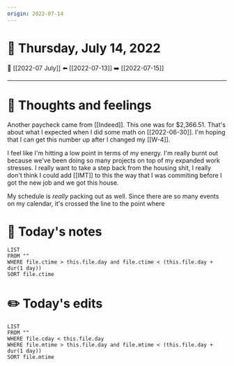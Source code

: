 ```yaml
---
origin: 2022-07-14
---
```

# 📅 Thursday, July 14, 2022
🔀 [[2022-07 July]]
⬅️ [[2022-07-13]]
➡️ [[2022-07-15]]

---
# 💭 Thoughts and feelings
Another paycheck came from [[Indeed]]. This one was for $2,366.51. That's about what I expected when I did some math on [[2022-06-30]]. I'm hoping that I can get this number up after I changed my [[W-4]]. 

I feel like I'm hitting a low point in terms of my energy. I'm really burnt out because we've been doing so many projects on top of my expanded work stresses. I really want to take a step back from the housing shit, I really don't think I could add [[IMT]] to this the way that I was commiting before I got the new job and we got this house. 

My schedule is *really* packing out as well. Since there are so many events on my calendar, it's crossed the line to the point where 

# 📝 Today's notes
```dataview
LIST 
FROM ""
WHERE file.ctime > this.file.day and file.ctime < (this.file.day + dur(1 day))
SORT file.ctime
```
# ✏️ Today's edits
```dataview
LIST
FROM ""
WHERE file.cday < this.file.day
WHERE file.mtime > this.file.day and file.mtime < (this.file.day + dur(1 day))
SORT file.mtime
```